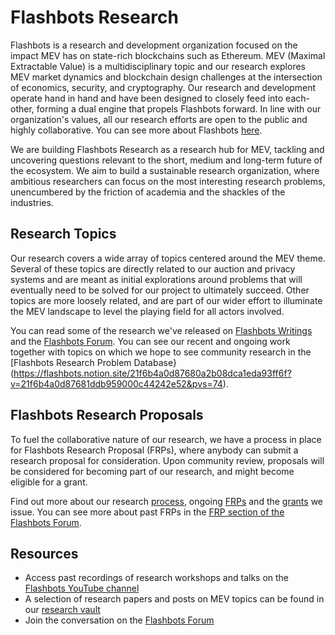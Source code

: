 # Flashbots Research

Flashbots is a research and development organization focused on the impact MEV has on state-rich blockchains such as Ethereum. MEV (Maximal Extractable Value) is a multidisciplinary topic and our research explores MEV market dynamics and blockchain design challenges at the intersection of economics, security, and cryptography. Our research and development operate hand in hand and have been designed to closely feed into each-other, forming a dual engine that propels Flashbots forward. In line with our organization's values, all our research efforts are open to the public and highly collaborative. You can see more about Flashbots [here](https://www.flashbots.net/).

We are building Flashbots Research as a research hub for MEV, tackling and uncovering questions relevant to the short, medium and long-term future of the ecosystem. We aim to build a sustainable research organization, where ambitious researchers can focus on the most interesting research problems, unencumbered by the friction of academia and the shackles of the industries.

## Research Topics
Our research covers a wide array of topics centered around the MEV theme. Several of these topics are directly related to our auction and privacy systems and are meant as initial explorations around problems that will eventually need to be solved for our project to ultimately succeed. Other topics are more loosely related, and are part of our wider effort to illuminate the MEV landscape to level the playing field for all actors involved.

You can read some of the research we've released on [Flashbots Writings](https://writings.flashbots.net/research) and the [Flashbots Forum](https://collective.flashbots.net/c/research/20). You can see our recent and ongoing work together with topics on which we hope to see community research in the [Flashbots Research Problem Database}(https://flashbots.notion.site/21f6b4a0d87680a2b08dca1eda93ff6f?v=21f6b4a0d87681ddb959000c44242e52&pvs=74).

## Flashbots Research Proposals
To fuel the collaborative nature of our research, we have a process in place for Flashbots Research Proposal (FRPs), where anybody can submit a research proposal for consideration. Upon community review, proposals will be considered for becoming part of our research, and might become eligible for a grant.

Find out more about our research [process](process.md), ongoing [FRPs](FRPs/) and the [grants](grants.md) we issue. You can see more about past FRPs in the [FRP section of the Flashbots Forum](https://collective.flashbots.net/c/frp/24). 

## Resources
- Access past recordings of research workshops and talks on the [Flashbots YouTube channel](https://www.youtube.com/channel/UCclbTgsnYUy3vmrptIqCmqQ)
- A selection of research papers and posts on MEV topics can be found in our [research vault](resources.md)
- Join the conversation on the [Flashbots Forum](https://collective.flashbots.net/)
